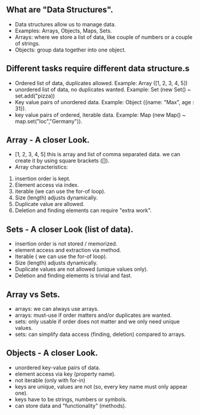 ## What are "Data Structures".
* Data structures allow us to manage data.
* Examples: Arrays, Objects, Maps, Sets.
* Arrays: where we store a list of data, like couple of numbers or a couple of strings.
* Objects: group data together into one object.

## Different tasks require different data structure.s
* Ordered list of data, duplicates allowed. Example: Array ([1, 2, 3, 4, 5])
* unordered list of data, no duplicates wanted. Example: Set (new Set() ~ set.add("pizza))
* Key value pairs of unordered data. Example: Object ({name: "Max", age : 31}).
* key value pairs of ordered, iterable data. Example: Map (new Map() ~ map.set("loc","Germany")).

## Array - A closer Look.
* [1, 2, 3, 4, 5] this is array and list of comma separated data. we can create it by using square brackets ([]).
* Array characteristics:
1. insertion order is kept.
2. Element access via index.
3. iterable (we can use the for-of loop).
4. Size (length) adjusts dynamically.
5. Duplicate value are allowed.
6. Deletion and finding elements can require "extra work".

## Sets - A closer Look (list of data).
* insertion order is not stored / memorized.
* element access and extraction via method. 
* Iterable ( we can use the for-of loop).
* Size (length) adjusts dynamically.
* Duplicate values are not allowed (unique values only).
* Deletion and finding elements is trivial and fast.

## Array vs Sets.
* arrays: we can always use arrays.
* arrays: must-use if order matters and/or duplicates are wanted.
* sets: only usable if order does not matter and we only need unique values.
* sets: can simplify data access (finding, deletion) compared to arrays.

## Objects - A closer Look.
* unordered key-value pairs of data.
* element access via key (property name).
* not iterable (only with for-in)
* keys are unique, values are not (so, every key name must only appear one).
* keys have to be strings, numbers or symbols.
* can store data and "functionality" (methods).